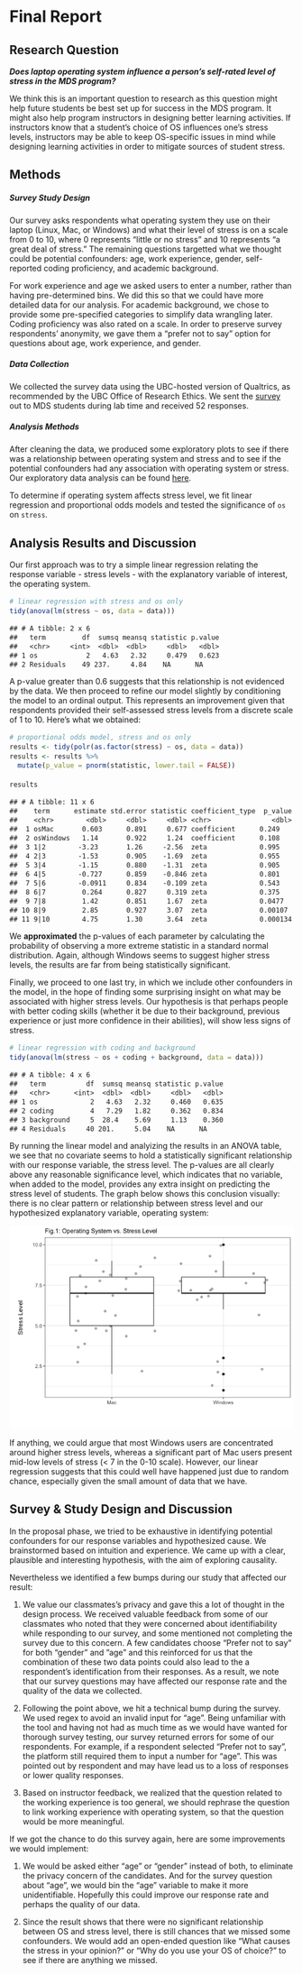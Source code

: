 Final Report
================

## Research Question

***Does laptop operating system influence a person’s self-rated level of
stress in the MDS program?***

We think this is an important question to research as this question
might help future students be best set up for success in the MDS
program. It might also help program instructors in designing better
learning activities. If instructors know that a student’s choice of OS
influences one’s stress levels, instructors may be able to keep
OS-specific issues in mind while designing learning activities in order
to mitigate sources of student stress.

## Methods

##### Survey Study Design

Our survey asks respondents what operating system they use on their
laptop (Linux, Mac, or Windows) and what their level of stress is on a
scale from 0 to 10, where 0 represents “little or no stress” and 10
represents “a great deal of stress.” The remaining questions targetted
what we thought could be potential confounders: age, work experience,
gender, self-reported coding proficiency, and academic background.

For work experience and age we asked users to enter a number, rather
than having pre-determined bins. We did this so that we could have more
detailed data for our analysis. For academic background, we chose to
provide some pre-specified categories to simplify data wrangling later.
Coding proficiency was also rated on a scale. In order to preserve
survey respondents’ anonymity, we gave them a “prefer not to say” option
for questions about age, work experience, and gender.

##### Data Collection

We collected the survey data using the UBC-hosted version of Qualtrics,
as recommended by the UBC Office of Research Ethics. We sent the
[survey](https://ubc.ca1.qualtrics.com/jfe/form/SV_5vCjgpmcxJ0faLj) out
to MDS students during lab time and received 52 responses.

##### Analysis Methods

After cleaning the data, we produced some exploratory plots to see if
there was a relationship between operating system and stress and to see
if the potential confounders had any association with operating system
or stress. Our exploratory data analysis can be found
[here](https://github.com/UBC-MDS/os_stress_survey/blob/master/doc/eda.md).

To determine if operating system affects stress level, we fit linear
regression and proportional odds models and tested the significance of
`os` on `stress`.

## Analysis Results and Discussion

Our first approach was to try a simple linear regression relating the
response variable - stress levels - with the explanatory variable of
interest, the operating system.

``` r
# linear regression with stress and os only
tidy(anova(lm(stress ~ os, data = data)))
```

    ## # A tibble: 2 x 6
    ##   term         df  sumsq meansq statistic p.value
    ##   <chr>     <int>  <dbl>  <dbl>     <dbl>   <dbl>
    ## 1 os            2   4.63   2.32     0.479   0.623
    ## 2 Residuals    49 237.     4.84    NA      NA

A p-value greater than 0.6 suggests that this relationship is not
evidenced by the data. We then proceed to refine our model slightly by
conditioning the model to an ordinal output. This represents an
improvement given that respondents provided their self-assessed stress
levels from a discrete scale of 1 to 10. Here’s what we obtained:

``` r
# proportional odds model, stress and os only
results <- tidy(polr(as.factor(stress) ~ os, data = data))
results <- results %>% 
  mutate(p_value = pnorm(statistic, lower.tail = FALSE))

results
```

    ## # A tibble: 11 x 6
    ##    term      estimate std.error statistic coefficient_type  p_value
    ##    <chr>        <dbl>     <dbl>     <dbl> <chr>               <dbl>
    ##  1 osMac       0.603      0.891     0.677 coefficient      0.249   
    ##  2 osWindows   1.14       0.922     1.24  coefficient      0.108   
    ##  3 1|2        -3.23       1.26     -2.56  zeta             0.995   
    ##  4 2|3        -1.53       0.905    -1.69  zeta             0.955   
    ##  5 3|4        -1.15       0.880    -1.31  zeta             0.905   
    ##  6 4|5        -0.727      0.859    -0.846 zeta             0.801   
    ##  7 5|6        -0.0911     0.834    -0.109 zeta             0.543   
    ##  8 6|7         0.264      0.827     0.319 zeta             0.375   
    ##  9 7|8         1.42       0.851     1.67  zeta             0.0477  
    ## 10 8|9         2.85       0.927     3.07  zeta             0.00107 
    ## 11 9|10        4.75       1.30      3.64  zeta             0.000134

We **approximated** the p-values of each parameter by calculating the
probability of observing a more extreme statistic in a standard normal
distribution. Again, although Windows seems to suggest higher stress
levels, the results are far from being statistically significant.

Finally, we proceed to one last try, in which we include other
confounders in the model, in the hope of finding some surprising insight
on what may be associated with higher stress levels. Our hypothesis is
that perhaps people with better coding skills (whether it be due to
their background, previous experience or just more confidence in their
abilities), will show less signs of stress.

``` r
# linear regression with coding and background
tidy(anova(lm(stress ~ os + coding + background, data = data)))
```

    ## # A tibble: 4 x 6
    ##   term          df  sumsq meansq statistic p.value
    ##   <chr>      <int>  <dbl>  <dbl>     <dbl>   <dbl>
    ## 1 os             2   4.63   2.32     0.460   0.635
    ## 2 coding         4   7.29   1.82     0.362   0.834
    ## 3 background     5  28.4    5.69     1.13    0.360
    ## 4 Residuals     40 201.     5.04    NA      NA

By running the linear model and analyizing the results in an ANOVA
table, we see that no covariate seems to hold a statistically
significant relationship with our response variable, the stress level.
The p-values are all clearly above any reasonable significance level,
which indicates that no variable, when added to the model, provides any
extra insight on predicting the stress level of students. The graph
below shows this conclusion visually: there is no clear pattern or
relationship between stress level and our hypothesized explanatory
variable, operating system:

![](final_report_files/figure-gfm/fig%201%20boxplot-1.png)<!-- -->

If anything, we could argue that most Windows users are concentrated
around higher stress levels, whereas a significant part of Mac users
present mid-low levels of stress (\< 7 in the 0-10 scale). However, our
linear regression suggests that this could well have happened just due
to random chance, especially given the small amount of data that we
have.

## Survey & Study Design and Discussion

In the proposal phase, we tried to be exhaustive in identifying
potential confounders for our response variables and hypothesized cause.
We brainstormed based on intuition and experience. We came up with a
clear, plausible and interesting hypothesis, with the aim of exploring
causality.

Nevertheless we identified a few bumps during our study that affected
our result:

1.  We value our classmates’s privacy and gave this a lot of thought in
    the design process. We received valuable feedback from some of our
    classmates who noted that they were concerned about identifiability
    while responding to our survey, and some mentioned not completing
    the survey due to this concern. A few candidates choose “Prefer not
    to say” for both “gender” and ”age” and this reinforced for us that
    the combination of these two data points could also lead to the a
    respondent’s identification from their responses. As a result, we
    note that our survey questions may have affected our response rate
    and the quality of the data we collected.

2.  Following the point above, we hit a technical bump during the
    survey. We used regex to avoid an invalid input for “age”. Being
    unfamiliar with the tool and having not had as much time as we would
    have wanted for thorough survey testing, our survey returned errors
    for some of our respondents. For example, if a respondent selected
    “Prefer not to say”, the platform still required them to input a
    number for “age”. This was pointed out by respondent and may have
    lead us to a loss of responses or lower quality responses.

3.  Based on instructor feedback, we realized that the question related
    to the working experience is too general, we should rephrase the
    question to link working experience with operating system, so that
    the question would be more meaningful.

If we got the chance to do this survey again, here are some improvements
we would implement:

1.  We would be asked either “age” or “gender” instead of both, to
    eliminate the privacy concern of the candidates. And for the survey
    question about “age”, we would bin the “age” variable to make it
    more unidentifiable. Hopefully this could improve our response rate
    and perhaps the quality of our data.

2.  Since the result shows that there were no significant relationship
    between OS and stress level, there is still chances that we missed
    some confounders. We would add an open-ended question like “What
    causes the stress in your opinion?” or “Why do you use your OS of
    choice?” to see if there are anything we missed.
